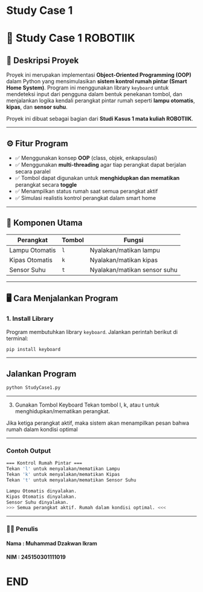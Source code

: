 # Study Case 1
# 🤖 Study Case 1 ROBOTIIK

## 📌 Deskripsi Proyek
Proyek ini merupakan implementasi **Object-Oriented Programming (OOP)** dalam Python yang mensimulasikan **sistem kontrol rumah pintar (Smart Home System)**. Program ini menggunakan library `keyboard` untuk mendeteksi input dari pengguna dalam bentuk penekanan tombol, dan menjalankan logika kendali perangkat pintar rumah seperti **lampu otomatis**, **kipas**, dan **sensor suhu**.

Proyek ini dibuat sebagai bagian dari **Studi Kasus 1 mata kuliah ROBOTIIK**.

---

## ⚙️ Fitur Program

- ✅ Menggunakan konsep **OOP** (class, objek, enkapsulasi)
- ✅ Menggunakan **multi-threading** agar tiap perangkat dapat berjalan secara paralel
- ✅ Tombol dapat digunakan untuk **menghidupkan dan mematikan** perangkat secara **toggle**
- ✅ Menampilkan status rumah saat semua perangkat aktif
- ✅ Simulasi realistis kontrol perangkat dalam smart home

---

## 🧠 Komponen Utama

| Perangkat       | Tombol | Fungsi                             |
|----------------|--------|------------------------------------|
| Lampu Otomatis | `l`    | Nyalakan/matikan lampu             |
| Kipas Otomatis | `k`    | Nyalakan/matikan kipas             |
| Sensor Suhu    | `t`    | Nyalakan/matikan sensor suhu       |

---

## 🖥️ Cara Menjalankan Program

### 1. Install Library
Program membutuhkan library `keyboard`. Jalankan perintah berikut di terminal:
```bash
pip install keyboard
```
---

## Jalankan Program
```bash
python StudyCase1.py
```

---
3. Gunakan Tombol Keyboard
Tekan tombol l, k, atau t untuk menghidupkan/mematikan perangkat.

Jika ketiga perangkat aktif, maka sistem akan menampilkan pesan bahwa rumah dalam kondisi optimal

---

### Contoh Output
```bash
=== Kontrol Rumah Pintar ===
Tekan 'l' untuk menyalakan/mematikan Lampu
Tekan 'k' untuk menyalakan/mematikan Kipas
Tekan 't' untuk menyalakan/mematikan Sensor Suhu

Lampu Otomatis dinyalakan.
Kipas Otomatis dinyalakan.
Sensor Suhu dinyalakan.
>>> Semua perangkat aktif. Rumah dalam kondisi optimal. <<<
```

---
### 🧑‍💻 Penulis
#### Nama : Muhammad Dzakwan Ikram
#### NIM  : 245150301111019

# END


